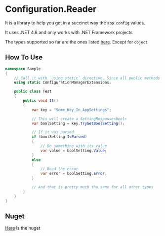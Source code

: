 # Configuration.Reader #

It is a library to help you get in a succinct way the `app.config` values.

It uses .NET 4.8 and only works with .NET Framework projects

The types supported so far are the ones listed [here](https://docs.microsoft.com/en-us/dotnet/csharp/language-reference/builtin-types/built-in-types). Except for `object`

## How To Use ##

```csharp
namespace Sample
{
	// Call it with `using static` directive. Since all public methods are static
	using static ConfigurationManagerExtensions;

	public class Test
	{
		public void It()
		{
			var key = "Some_Key_In_AppSettings";

			// This will create a SettingResponse<bool>
			var boolSetting = key.TryGetBoolSetting();

			// If it was parsed
			if (boolSetting.IsParsed)
			{
				// Do something with its value
				var value = boolSetting.Value;
			}
			else
			{
				// Read the error
				var error = boolSetting.Error;
			}

			// And that is pretty much the same for all other types
		}
	}
}
```

## Nuget ##

[Here](https://www.nuget.org/packages/Configuration.Reader) is the nuget

